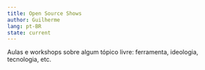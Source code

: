 ```yaml
---
title: Open Source Shows
author: Guilherme
lang: pt-BR
state: current
---
```


Aulas e workshops sobre algum tópico livre: ferramenta, ideologia, tecnologia, etc.
